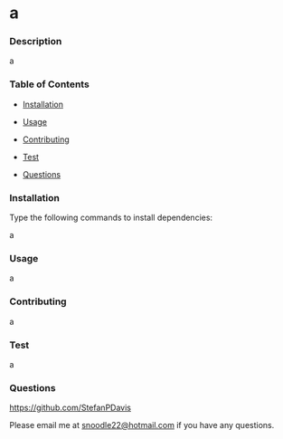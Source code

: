 # a

### Description

a



### Table of Contents

- [Installation](#installation)

- [Usage](#usage)

- [Contributing](#contributing)

- [Test](#test)

- [Questions](#questions)



### Installation
Type the following commands to install dependencies:

a



### Usage

a



### Contributing

a



### Test

a



### Questions

https://github.com/StefanPDavis

Please email me at snoodle22@hotmail.com if you have any questions.

